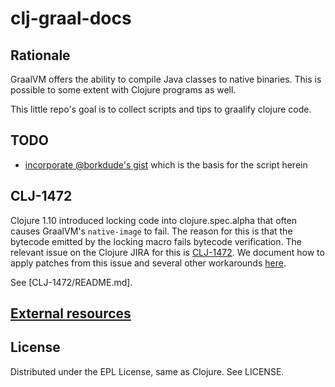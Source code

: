 # clj-graal-docs

## Rationale

GraalVM offers the ability to compile Java classes to native binaries.
This is possible to some extent with Clojure programs as well.

This little repo's goal is to collect scripts and tips to graalify clojure code.

## TODO

* [incorporate @borkdude's gist](https://gist.github.com/borkdude/dd0857cf1958b25496fddbdbf359ca59) which
is the basis for the script herein

## CLJ-1472

Clojure 1.10 introduced locking code into clojure.spec.alpha that often causes
GraalVM's `native-image` to fail. The reason for this is that the bytecode emitted by the locking macro fails bytecode verification. The relevant issue on the Clojure JIRA for this is [CLJ-1472](https://clojure.atlassian.net/browse/CLJ-1472). We document how to apply patches from this issue and several other workarounds [here](doc/README.md).

See [CLJ-1472/README.md].

## [External resources](doc/external-resources.md)

## License

Distributed under the EPL License, same as Clojure. See LICENSE.
